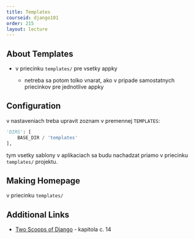 ```yaml
---
title: Templates
courseid: django101
order: 215
layout: lecture
---
```


## About Templates

* v priecinku `templates/` pre vsetky appky

    * netreba sa potom tolko vnarat, ako v pripade samostatnych priecinkov pre jednotlive appky


## Configuration

v nastaveniach treba upravit zoznam v premennej `TEMPLATES`:

```python
'DIRS': [
    BASE_DIR / 'templates'
],
```

tym vsetky sablony v aplikaciach sa budu nachadzat priamo v priecinku `templates/` projektu.


## Making Homepage

v priecinku `templates/`


## Additional Links

* [Two Scoops of Django](https://www.feldroy.com/books/two-scoops-of-django-3-x) - kapitola c. 14
